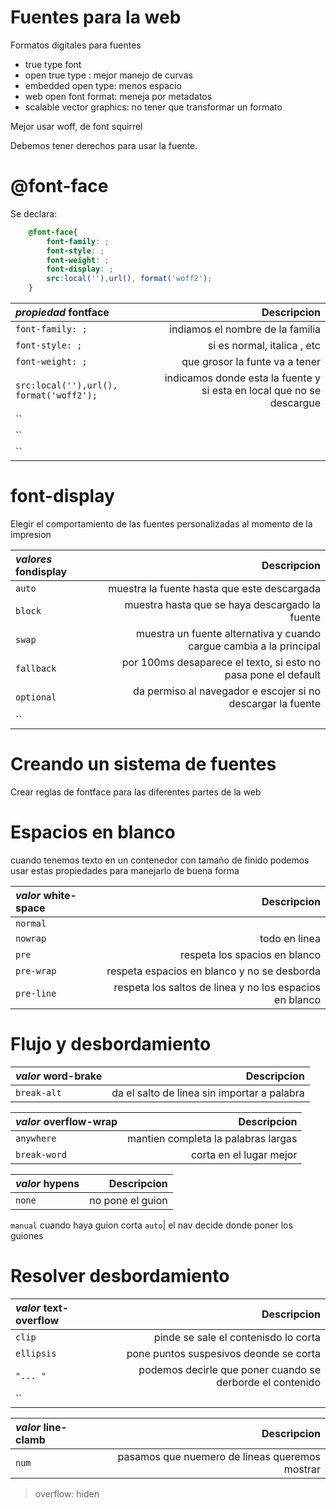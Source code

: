 # Fuentes para la web

Formatos digitales para fuentes

- true type font
- open true type : mejor manejo de curvas
- embedded open type: menos espacio
- web open font format: meneja por metadatos
- scalable vector graphics: no tener que transformar un formato

Mejor usar woff, de font squirrel

Debemos tener derechos para usar la fuente.

# @font-face

Se declara:
```css
    @font-face{
        font-family: ;
        font-style: ;
        font-weight: ;
        font-display: ;
        src:local(''),url(), format('woff2');
    }
```

*propiedad* **fontface**| Descripcion
:---|---:
`font-family: ;`| indiamos el nombre de la familia 
`font-style: ;`| si es normal, italica , etc 
`font-weight: ;`| que grosor la funte va a tener 
`src:local(''),url(), format('woff2');`| indicamos donde esta la fuente y si esta en local que no se descargue 
``|
``|
``|

# font-display 

Elegir el comportamiento de las fuentes personalizadas al momento de la impresion

*valores* fondisplay | Descripcion
:---|---:
`auto`| muestra la fuente hasta que este descargada
`block`| muestra hasta que se haya descargado la fuente 
`swap`| muestra un fuente alternativa y cuando cargue cambia a la principal
`fallback`| por 100ms desaparece el texto, si esto no pasa pone el default
`optional`| da permiso al navegador e escojer si no descargar la fuente 
``|

# Creando un sistema de fuentes 

Crear reglas de fontface para las diferentes partes de la web 

# Espacios en blanco 

cuando tenemos texto en un contenedor con tamaño de finido  podemos usar estas propiedades para manejarlo de buena forma

*valor* white-space | Descripcion
:---|---:
`normal`|
`nowrap`| todo en linea 
`pre`| respeta los spacios en blanco 
`pre-wrap`| respeta espacios en blanco y no se desborda
`pre-line`| respeta los saltos de linea y no los espacios en blanco


# Flujo y desbordamiento 

*valor* **word-brake**| Descripcion
:---|---:
`break-alt`| da el salto de linea sin importar a palabra

*valor* **overflow-wrap**| Descripcion
:---|---:
`anywhere`| mantien completa la palabras largas
`break-word`| corta en el lugar mejor 

*valor* **hypens**| Descripcion
:---|---:
`none`| no pone el guion
`manual` cuando haya guion corta 
`auto`| el nav decide donde poner los guiones

# Resolver desbordamiento 

*valor* **text-overflow**| Descripcion
:---|---:
`clip`| pinde se sale el contenisdo lo corta
`ellipsis`| pone puntos suspesivos deonde se corta
`"... "`| podemos decirle que poner cuando se derborde el contenido
``| 

*valor* **line-clamb**| Descripcion
:---|---:
`num`| pasamos que nuemero de lineas queremos mostrar 

>overflow: hiden 